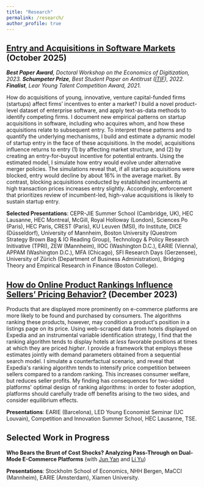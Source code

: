 ```yaml
---
title: "Research"
permalink: /research/
author_profile: true
---
```



## [Entry and Acquisitions in Software Markets](https://luiseeisfeld.github.io/assets/docs/Eisfeld_EntryAcq.pdf) (October 2025)

_**Best Paper Award**, Doctoral Workshop on the Economics of Digitization, 2023.  **Schumpeter Prize**, Best Student Paper on Antitrust ([ITIF](https://itif.org/publications/2022/03/28/schumpeter-prize-best-student-paper-antitrust/)), 2022. **Finalist**, Lear Young Talent Competition Award, 2021._

How do acquisitions of young, innovative, venture capital-funded firms (startups) affect firms’ incentives to enter a market? I build a novel product-level dataset of enterprise software, and apply text-as-data methods to identify competing firms. I document new empirical patterns on startup acquisitions in software, including who acquires whom, and how these acquisitions relate to subsequent
entry. To interpret these patterns and to quantify the underlying mechanisms, I build and estimate a dynamic model of startup entry in the face of these acquisitions. In the model, acquisitions influence returns to entry (1) by affecting market structure, and (2) by creating an entry-for-buyout incentive for potential entrants. Using the estimated model, I simulate how entry would evolve under alternative merger policies. The simulations reveal that, if all startup acquisitions were blocked, entry would decline by about 16% in the average market. By contrast, blocking acquisitions conducted by established incumbents at high transaction prices increases entry slightly. Accordingly, enforcement that prioritizes review of incumbent-led, high-value acquisitions is likely to sustain startup entry.
    
**Selected Presentations**: CEPR-JIE Summer School (Cambridge, UK), HEC Lausanne, HEC Montreal, McGill, Royal Holloway (London), Sciences Po (Paris), HEC Paris, CREST (Paris), KU Leuven (MSI), ifo Institute, DICE (Düsseldorf), University of Mannheim, Boston University (Questrom Strategy Brown Bag & IO Reading Group), Technology & Policy Research Initivative (TPRI), ZEW (Mannheim), IIOC (Washington D.C.), EARIE (Vienna), APPAM (Washington D.C.), MFA (Chicago), SFI Research Days (Gerzensee), University of Zürich (Department of Business Administration), Bridging Theory and Empirical Research in Finance (Boston College).

## [How do Online Product Rankings Influence Sellers’ Pricing Behavior?](https://luiseeisfeld.github.io/assets/docs/HotelRankings_Eisfeld_TSE.pdf) (December 2023)

Products that are displayed more prominently on e-commerce platforms are more likely to be found and purchased by consumers. The algorithms ranking these products, however, may condition a product's position in a listings page on its price. Using web-scraped data from hotels displayed on Expedia and an instrumental variable identification strategy, I find that the ranking algorithm tends to display hotels at _less_ favorable positions at times at which they are priced _higher_. I provide a framework that employs these estimates jointly with demand parameters obtained from a sequential search model. I simulate a counterfactual scenario, and reveal that Expedia's ranking algorithm tends to intensify price competition between sellers compared to a random ranking. This increases consumer welfare, but reduces seller profits. My finding has consequences for two-sided platforms' optimal design of ranking algorithms: in order to foster adoption, platforms should carefully trade off benefits arising to the two sides, and consider equilibrium effects.

**Presentations**: EARIE (Barcelona), LED Young Economist Seminar (UC Louvain), Competition and Innovation Summer School, HEC Lausanne, TSE.

## Selected Work in Progress

**Who Bears the Brunt of Cost Shocks? Analyzing Pass-Through on Dual-Mode E-Commerce Platforms** (with [Jun Yan](https://sites.google.com/view/jun-yan) and [Li Yu](https://liyu0510.github.io))

**Presentations**: Stockholm School of Economics, NHH Bergen, MaCCI (Mannheim), EARIE (Amsterdam), Xiamen University.


